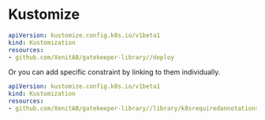 # Kustomize

```yaml
apiVersion: kustomize.config.k8s.io/v1beta1
kind: Kustomization
resources:
- github.com/XenitAB/gatekeeper-library//deploy
```

Or you can add specific constraint by linking to them individually.
```yaml
apiVersion: kustomize.config.k8s.io/v1beta1
kind: Kustomization
resources:
- github.com/XenitAB/gatekeeper-library//library/k8srequiredannotations
```
